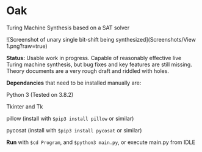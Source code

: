 # Oak
Turing Machine Synthesis based on a SAT solver

![Screenshot of unary single bit-shift being synthesized](Screenshots/View 1.png?raw=true)



**Status:** Usable work in progress. Capable of reasonably effective live Turing machine synthesis, but bug fixes and key features are still missing. Theory documents are a very rough draft and riddled with holes.



**Dependancies** that need to be installed manually are:

Python 3 (Tested on 3.8.2)

Tkinter and Tk

pillow (install with `$pip3 install pillow` or similar)

pycosat (install with `$pip3 install pycosat` or similar)



**Run** with `$cd Program`, and `$python3 main.py`, or execute main.py from IDLE